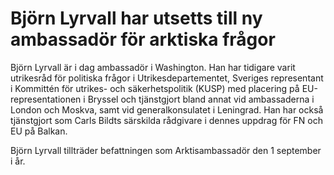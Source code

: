 # Björn Lyrvall har utsetts till ny ambassadör för arktiska frågor

Björn Lyrvall är i dag ambassadör i Washington. Han har tidigare varit utrikesråd för politiska frågor i Utrikesdepartementet, Sveriges representant i Kommittén för utrikes- och säkerhetspolitik (KUSP) med placering på EU-representationen i Bryssel och tjänstgjort bland annat vid ambassaderna i London och Moskva, samt vid generalkonsulatet i Leningrad. Han har också tjänstgjort som Carls Bildts särskilda rådgivare i dennes uppdrag för FN och EU på Balkan.

Björn Lyrvall tillträder befattningen som Arktisambassadör den 1 september i år.
